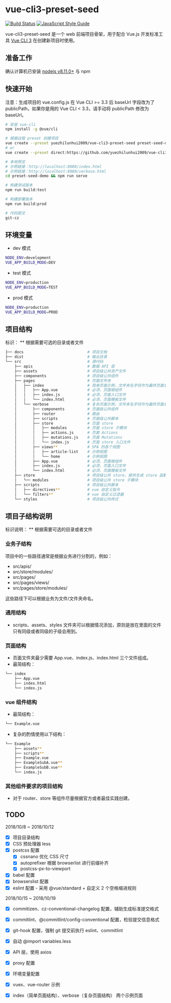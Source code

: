 # vue-cli3-preset-seed
[![Build Status](https://travis-ci.com/yuezhilunhui2009/vue-cli3-preset-seed.svg?branch=master)](https://travis-ci.com/yuezhilunhui2009/vue-cli3-preset-seed)
[![JavaScript Style Guide](https://img.shields.io/badge/code_style-standard-brightgreen.svg)](https://standardjs.com)

vue-cli3-preset-seed 是一个 web 前端项目骨架，用于配合 Vue.js 开发标准工具 [Vue CLI 3](https://cli.vuejs.org/zh/) 在创建新项目时使用。

## 准备工作
确认计算机已安装 [nodejs v8.11.0+](https://nodejs.org/en/download/) 与 npm

## 快速开始
注意：生成项目的 vue.config.js 在 Vue CLI >= 3.3 后 baseUrl 字段改为了 publicPath，如果你是用的 Vue CLI < 3.3，请手动将 publicPath 修改为 baseUrl。

```bash
# 安装 vue-cli
npm install -g @vue/cli

# 根据远程 preset 创建项目 
vue create --preset yuezhilunhui2009/vue-cli3-preset-seed preset-seed-demo
# or
vue create --preset direct:https://github.com/yuezhilunhui2009/vue-cli3-preset-seed.git preset-seed-demo --clone

# 本地预览
# 示例链接：http://localhost:8080/index.html
# 示例链接：http://localhost:8080/verbose.html
cd preset-seed-demo && npm run serve

# 构建测试版本
npm run build:test

# 构建部署版本
npm run build:prod

# 代码提交
git-cz
```

## 环境变量
* dev 模式
```bash
NODE_ENV=development
VUE_APP_BUILD_MODE=DEV
```
* test 模式
```bash
NODE_ENV=production
VUE_APP_BUILD_MODE=TEST
```
* prod 模式
```bash
NODE_ENV=production
VUE_APP_BUILD_MODE=PROD
```

## 项目结构
标识：
** 根据需要可选的目录或者文件

```bash
├── docs                            # 项目文档
├── dist                            # 输出目录
└── src                             # 源代码
    ├── apis                        # 数据 API 层
    ├── assets                      # 项目级公共资产文件
    ├── components                  # 项目级公共组件
    ├── pages                       # 页面文件夹
    │   ├── index                   # 简单页面示例，文件夹名字将作为最终页面名字，例如：dist/index.html
    │   │   ├── App.vue             # 必须，页面根组件
    │   │   ├── index.js            # 必须，页面入口文件
    │   │   └── index.html          # 必须，页面模板文件
    │   └── verbose                 # 复杂页面示例，文件夹名字将作为最终页面名字，例如：dist/verbose.html
    │       ├── components          # 页面级公共组件
    │       ├── router              # 路由
    │       ├── scripts             # 页面级公共脚本
    │       ├── store               # 页面 store
    │       │   ├── modules         # 页面 store 子模块
    │       │   ├── actions.js      # 页面 Actions
    │       │   ├── mutations.js    # 页面 Mutations
    │       │   └── index.js        # 页面 store 入口文件
    │       ├── views**             # SPA 的各个视图
    │       │   ├── article-list    # 示例视图
    │       │   └── home            # 示例视图
    │       ├── App.vue             # 必须，页面根组件
    │       ├── index.js            # 必须，页面入口文件
    │       └── index.html          # 必须，页面模板文件
    ├── store                       # 项目级公共 store，提供生成 store 函数
    │   └── modules                 # 项目级公共 store 子模块
    ├── scripts                     # 项目级公共脚本
    │   ├── directives**            # vue 自定义指令
    │   └── filters**               # vue 自定义过滤器
    └── styles                      # 项目级公共样式
```

## 项目子结构说明
标识说明：
** 根据需要可选的目录或者文件

### 业务子结构
项目中的一些路径通常是根据业务进行分割的，例如：

* src/apis/
* src/store/modules/
* src/pages/
* src/pages/views/
* src/pages/store/modules/

这些路径下可以根据业务为文件/文件夹命名。

### 通用结构
* scripts、assets、styles 文件夹可以根据情况添加，原则是放在里面的文件只有同级或者同级的子级会用到。

### 页面结构
* 页面文件夹最少需要 App.vue、index.js、index.html 三个文件组成。
* 最简结构：
```bash
└── index
    ├── App.vue
    ├── index.html
    └── index.js
```

### vue 组件结构
* 最简结构：
```bash
└── Example.vue
```

* 复杂的酌情使用以下结构：
```bash
└── Example
    ├── assets**
    ├── scripts**
    ├── Example.vue
    ├── ExampleSubA.vue**
    ├── ExampleSubB.vue**
    └── index.js
```

### 其他组件要求的项目结构
* 对于 router、store 等组件尽量根据官方或者最佳实践创建。

<!--
## 阅读详细工程文档
```bash
# 本地预览
npm run docs:dev

# 构建部署版本
npm run docs:build
```
-->

## TODO
2018/10/8 ~ 2018/10/12

- [x] 项目目录结构
- [x] CSS 预处理器 less
- [x] postcss 配置
    - [x] cssnano 优化 CSS 尺寸
    - [x] autoprefixer 根据 browserlist 进行前缀补齐
    - [x] postcss-px-to-viewport
- [x] babel 配置
- [x] browserslist 配置
- [x] eslint 配置 - 采用 @vue/standard + 自定义 2 个空格缩进规则

2018/10/15 ~ 2018/10/19

- [x] commitizen、cz-conventional-changelog 配置，辅助生成标准提交格式
- [x] commitlint、@commitlint/config-conventional 配置，检验提交信息格式
- [x] git-hook 配置，强制 git 提交前执行 eslint、commitlint
- [x] 自动 @import variables.less
- [x] API 层，使用 axios
- [x] proxy 配置
- [x] 环境变量配置
- [x] vuex、vue-router 示例
- [x] index（简单页面结构）、verbose（复杂页面结构） 两个示例页面

